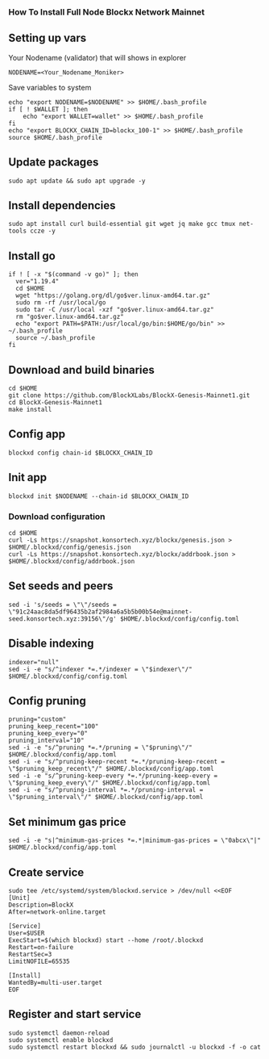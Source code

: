 ### How To Install Full Node Blockx Network Mainnet

## Setting up vars
Your Nodename (validator) that will shows in explorer
```
NODENAME=<Your_Nodename_Moniker>
```

Save variables to system
```
echo "export NODENAME=$NODENAME" >> $HOME/.bash_profile
if [ ! $WALLET ]; then
	echo "export WALLET=wallet" >> $HOME/.bash_profile
fi
echo "export BLOCKX_CHAIN_ID=blockx_100-1" >> $HOME/.bash_profile
source $HOME/.bash_profile
```

## Update packages
```
sudo apt update && sudo apt upgrade -y
```

## Install dependencies
```
sudo apt install curl build-essential git wget jq make gcc tmux net-tools ccze -y
```

## Install go
```
if ! [ -x "$(command -v go)" ]; then
  ver="1.19.4"
  cd $HOME
  wget "https://golang.org/dl/go$ver.linux-amd64.tar.gz"
  sudo rm -rf /usr/local/go
  sudo tar -C /usr/local -xzf "go$ver.linux-amd64.tar.gz"
  rm "go$ver.linux-amd64.tar.gz"
  echo "export PATH=$PATH:/usr/local/go/bin:$HOME/go/bin" >> ~/.bash_profile
  source ~/.bash_profile
fi
```

## Download and build binaries
```
cd $HOME
git clone https://github.com/BlockXLabs/BlockX-Genesis-Mainnet1.git
cd BlockX-Genesis-Mainnet1
make install
```

## Config app
```
blockxd config chain-id $BLOCKX_CHAIN_ID
```

## Init app
```
blockxd init $NODENAME --chain-id $BLOCKX_CHAIN_ID
```

### Download configuration
```
cd $HOME
curl -Ls https://snapshot.konsortech.xyz/blockx/genesis.json > $HOME/.blockxd/config/genesis.json
curl -Ls https://snapshot.konsortech.xyz/blockx/addrbook.json > $HOME/.blockxd/config/addrbook.json
```

## Set seeds and peers
```
sed -i 's/seeds = \"\"/seeds = \"91c24aac8da5df96435b2af2984a6a5b5b00b54e@mainnet-seed.konsortech.xyz:39156\"/g' $HOME/.blockxd/config/config.toml
```

## Disable indexing
```
indexer="null"
sed -i -e "s/^indexer *=.*/indexer = \"$indexer\"/" $HOME/.blockxd/config/config.toml
```

## Config pruning
```
pruning="custom"
pruning_keep_recent="100"
pruning_keep_every="0"
pruning_interval="10"
sed -i -e "s/^pruning *=.*/pruning = \"$pruning\"/" $HOME/.blockxd/config/app.toml
sed -i -e "s/^pruning-keep-recent *=.*/pruning-keep-recent = \"$pruning_keep_recent\"/" $HOME/.blockxd/config/app.toml
sed -i -e "s/^pruning-keep-every *=.*/pruning-keep-every = \"$pruning_keep_every\"/" $HOME/.blockxd/config/app.toml
sed -i -e "s/^pruning-interval *=.*/pruning-interval = \"$pruning_interval\"/" $HOME/.blockxd/config/app.toml
```

## Set minimum gas price
```
sed -i -e "s|^minimum-gas-prices *=.*|minimum-gas-prices = \"0abcx\"|" $HOME/.blockxd/config/app.toml
```

## Create service
```
sudo tee /etc/systemd/system/blockxd.service > /dev/null <<EOF
[Unit]
Description=BlockX
After=network-online.target

[Service]
User=$USER
ExecStart=$(which blockxd) start --home /root/.blockxd
Restart=on-failure
RestartSec=3
LimitNOFILE=65535

[Install]
WantedBy=multi-user.target
EOF
```

## Register and start service
```
sudo systemctl daemon-reload
sudo systemctl enable blockxd
sudo systemctl restart blockxd && sudo journalctl -u blockxd -f -o cat
```
